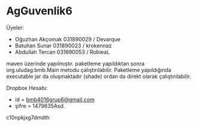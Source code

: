 # AgGuvenlik6

Üyeler: 
- Oğuzhan Akçomak 031890029 / Devarque
- Batuhan Sunar 031890023 / krokennaz
- Abdullah Tercan 031890053 / RobieaL

maven üzerinde yapılmıştır. paketleme yapıldıktan sonra org.uludag.bmb.Main metodu çalıştırılabilir. Paketleme yapıldığında executable jar da oluşmaktadır (shade) ordan da direkt olarak çalıştırılabilir. 

Dropbox Hesabı:
- id = bmb4016grup6@gmail.com
- şifre = 1479635Asd.


c10npkjxg7dmdth
